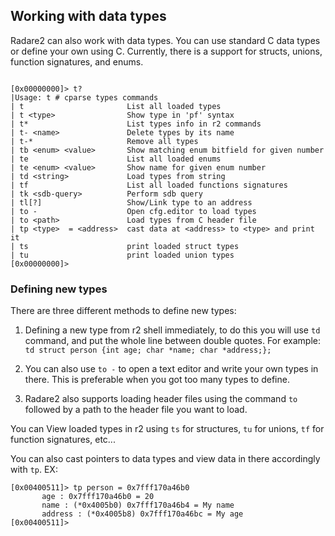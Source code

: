 ## Working with data types

Radare2 can also work with data types. You can use standard C data types or define your own using C. Currently, there is a support for structs, unions, function signatures, and enums.

```

[0x00000000]> t?
|Usage: t # cparse types commands
| t                       List all loaded types
| t <type>                Show type in 'pf' syntax
| t*                      List types info in r2 commands
| t- <name>               Delete types by its name
| t-*                     Remove all types
| tb <enum> <value>       Show matching enum bitfield for given number
| te                      List all loaded enums
| te <enum> <value>       Show name for given enum number
| td <string>             Load types from string
| tf                      List all loaded functions signatures
| tk <sdb-query>          Perform sdb query
| tl[?]                   Show/Link type to an address
| to -                    Open cfg.editor to load types
| to <path>               Load types from C header file
| tp <type>  = <address>  cast data at <address> to <type> and print it
| ts                      print loaded struct types
| tu                      print loaded union types
[0x00000000]> 

```

### Defining new types

There are three different methods to define new types:
1. Defining a new type from r2 shell immediately, to do this you will use `td` command, and put the whole line between double quotes. For example:
    `td struct person {int age; char *name; char *address;};`

2. You can also use `to -` to open a text editor and write your own types in there. This is preferable when you got too many types to define.

3. Radare2 also supports loading header files using the command `to` followed by a path to the header file you want to load.

You can View loaded types in r2 using `ts` for structures, `tu` for unions, `tf` for function signatures, etc...

You can also cast pointers to data types and view data in there accordingly with `tp`. EX:

```
[0x00400511]> tp person = 0x7fff170a46b0
       age : 0x7fff170a46b0 = 20
       name : (*0x4005b0) 0x7fff170a46b4 = My name
       address : (*0x4005b8) 0x7fff170a46bc = My age
[0x00400511]> 
```

